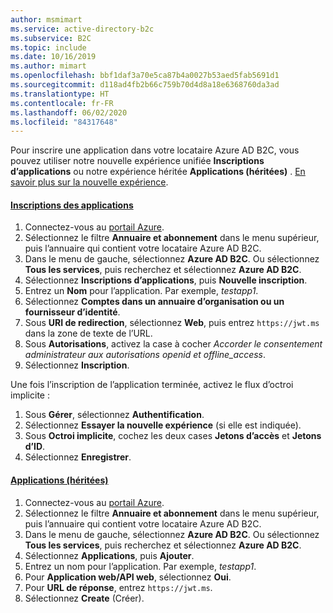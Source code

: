 ```yaml
---
author: msmimart
ms.service: active-directory-b2c
ms.subservice: B2C
ms.topic: include
ms.date: 10/16/2019
ms.author: mimart
ms.openlocfilehash: bbf1daf3a70e5ca87b4a0027b53aed5fab5691d1
ms.sourcegitcommit: d118ad4fb2b66c759b70d4d8a18e6368760da3ad
ms.translationtype: HT
ms.contentlocale: fr-FR
ms.lasthandoff: 06/02/2020
ms.locfileid: "84317648"
---
```

Pour inscrire une application dans votre locataire Azure AD B2C, vous pouvez utiliser notre nouvelle expérience unifiée **Inscriptions d’applications** ou notre expérience héritée **Applications (héritées)** . [En savoir plus sur la nouvelle expérience](https://aka.ms/b2cappregtraining).

#### <a name="app-registrations"></a>[Inscriptions des applications](#tab/app-reg-ga/)

1. Connectez-vous au [portail Azure](https://portal.azure.com).
1. Sélectionnez le filtre **Annuaire et abonnement** dans le menu supérieur, puis l’annuaire qui contient votre locataire Azure AD B2C.
1. Dans le menu de gauche, sélectionnez **Azure AD B2C**. Ou sélectionnez **Tous les services**, puis recherchez et sélectionnez **Azure AD B2C**.
1. Sélectionnez **Inscriptions d’applications**, puis **Nouvelle inscription**.
1. Entrez un **Nom** pour l’application. Par exemple, *testapp1*.
1. Sélectionnez **Comptes dans un annuaire d’organisation ou un fournisseur d’identité**.
1. Sous **URI de redirection**, sélectionnez **Web**, puis entrez `https://jwt.ms` dans la zone de texte de l’URL.
1. Sous **Autorisations**, activez la case à cocher *Accorder le consentement administrateur aux autorisations openid et offline_access*.
1. Sélectionnez **Inscription**.

Une fois l’inscription de l’application terminée, activez le flux d’octroi implicite :

1. Sous **Gérer**, sélectionnez **Authentification**.
1. Sélectionnez **Essayer la nouvelle expérience** (si elle est indiquée).
1. Sous **Octroi implicite**, cochez les deux cases **Jetons d’accès** et **Jetons d’ID**.
1. Sélectionnez **Enregistrer**.

#### <a name="applications-legacy"></a>[Applications (héritées)](#tab/applications-legacy/)

1. Connectez-vous au [portail Azure](https://portal.azure.com).
1. Sélectionnez le filtre **Annuaire et abonnement** dans le menu supérieur, puis l’annuaire qui contient votre locataire Azure AD B2C.
1. Dans le menu de gauche, sélectionnez **Azure AD B2C**. Ou sélectionnez **Tous les services**, puis recherchez et sélectionnez **Azure AD B2C**.
1. Sélectionnez **Applications**, puis **Ajouter**.
1. Entrez un nom pour l’application. Par exemple, *testapp1*.
1. Pour **Application web/API web**, sélectionnez **Oui**.
1. Pour **URL de réponse**, entrez `https://jwt.ms`.
1. Sélectionnez **Create** (Créer).